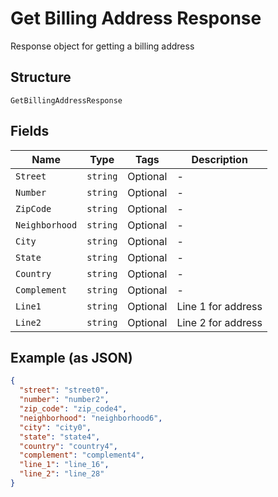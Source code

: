 
# Get Billing Address Response

Response object for getting a billing address

## Structure

`GetBillingAddressResponse`

## Fields

| Name | Type | Tags | Description |
|  --- | --- | --- | --- |
| `Street` | `string` | Optional | - |
| `Number` | `string` | Optional | - |
| `ZipCode` | `string` | Optional | - |
| `Neighborhood` | `string` | Optional | - |
| `City` | `string` | Optional | - |
| `State` | `string` | Optional | - |
| `Country` | `string` | Optional | - |
| `Complement` | `string` | Optional | - |
| `Line1` | `string` | Optional | Line 1 for address |
| `Line2` | `string` | Optional | Line 2 for address |

## Example (as JSON)

```json
{
  "street": "street0",
  "number": "number2",
  "zip_code": "zip_code4",
  "neighborhood": "neighborhood6",
  "city": "city0",
  "state": "state4",
  "country": "country4",
  "complement": "complement4",
  "line_1": "line_16",
  "line_2": "line_28"
}
```


